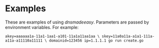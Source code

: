 # Examples

These are examples of using *dnsmadeeasy*. Parameters are passed by
environment variables. For example:

`akey=aaaaaa1a-11a1-1aa1-a101-11a1a11aa1aa \
skey=11a0a11a-a1a1-111a-a11a-a11110a11111 \
domainid=123456 ip=1.1.1.1 go run create.go`

